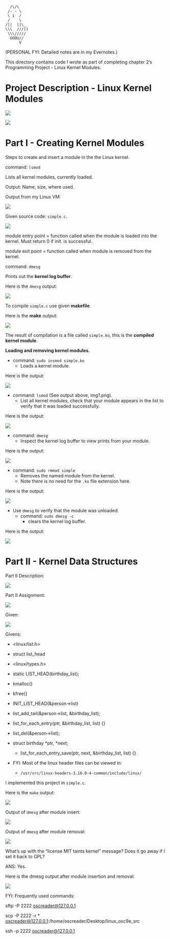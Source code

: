 ```
  /\/\
 /- - \
 \ i  /
 /    \
/||  ||\_
\\\  ///))
 \\\/////
  UOOU//
      V
```


(PERSONAL FYI: Detailed notes are in my Evernotes.)


This directory contains code I wrote as part of completing chapter 2’s Programming Project - Linux Kernel Modules.


Project Description - Linux Kernel Modules
===


![](imgs/img0.png)


![](imgs/img0.0.png)


Part I - Creating Kernel Modules
===


Steps to create and insert a module in the the Linux kernel.


command: `lsmod`


Lists all kernel modules, currently loaded.


Output: Name, size, where used.


Output from my Linux VM:


![](imgs/img1.png)


Given source code: `simple.c`.


![](imgs/img1.0.png)


module entry point = function called when the module is loaded into the kernel.
Must return 0 if init. is successful.


module exit point = function called when module is removed from the kernel.


command: `dmesg`


Prints out the **kernel log buffer**.


Here is the `dmesg` output:


![](imgs/img2.png)


To compile `simple.c` use given **makefile**.


Here is the **make** output:


![](imgs/img3.png)


The result of compilation is a file called `simple.ko`, this is the **compiled
kernel module**.


**Loading and removing kernel modules.**


* command: `sudo insmod simple.ko`
  * Loads a kernel module.


Here is the output:


![](imgs/img4.png)


* command: `lsmod` (See output above, img1.png).
  * List all kernel modules, check that your module appears in the list to verify that it was loaded successfully.


Here is the output:


![](imgs/img5.png)


* command: `dmesg`
  * Inspect the kernel log buffer to view prints from your module.


Here is the output:


![](imgs/img6.png)


* command: `sudo rmmod simple`
  * Removes the named module from the kernel.
  * Note there is no need for the `.ko` file extension here.


Here is the output:


![](imgs/img7.png)


* Use `dmesg` to verify that the module was unloaded.
  * command: `sudo dmesg -c`
    * clears the kernel log buffer.


Here is the output:


![](imgs/img8.png)


Part II - Kernel Data Structures
===


Part II Description:


![](imgs/img9.png)


Part II Assignment:


![](imgs/img10.png)


Given:


![](imgs/img11.png)


Givens:


* <linux/list.h>
* struct list_head
* <linux/types.h>
* static LIST_HEAD(birthday_list);
* kmalloc()
* kfree()
* INIT_LIST_HEAD(&person->list)
* list_add_tail(&person->list, &birthday_list);
* list_for_each_entry(ptr, &birthday_list, list) {}
* list_del(&person->list);
* struct birthday *ptr, *next;
  * list_for_each_entry_save(ptr, next, &birthday_list, list) {}


* FYI: Most of the linux header files can be viewed in:
  * `/usr/src/linux-headers-3.16.0-4-common/include/linux/`


I implemented this project in `simple.c`.


Here is the `make` output:


![](imgs/img11.0.png)


Output of `dmesg` after module insert:


![](imgs/img12.png)


Output of `dmesg` after module removal:


![](imgs/img13.png)


What’s up with the “license MIT taints kernel” message? Does it go away if I set it back to GPL?


ANS: Yes.


Here is the dmesg output after module insertion and removal:


![](imgs/img14.png)


FYI: Frequently used commands:


sftp -P 2222 oscreader@127.0.0.1


scp -P 2222 -r * oscreader@127.0.0.1:/home/oscreader/Desktop/linux_osc9e_src


ssh -p 2222 oscreader@127.0.0.1


